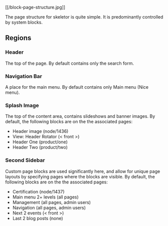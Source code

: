 [[/block-page-structure.jpg]]

The page structure for skeletor is quite simple. It is predominantly controlled by system blocks.

## Regions
### Header

The top of the page. By default contains only the search form.

### Navigation Bar

A place for the main menu. By default contains only Main menu (Nice menu).

### Splash Image

The top of the content area, contains slideshows and banner images. By default, the following blocks are on the the associated pages:

 * Header image (node/1436)
 * View: Header Rotator (< front >)
 * Header One (product/one)
 * Header Two (product/two)

### Second Sidebar

Custom page blocks are used significantly here, and allow for unique page layouts by specifying pages where the blocks are visible. By default, the following blocks are on the the associated pages:

 * Certification (node/1437)
 * Main menu 2+ levels (all pages)
 * Management (all pages, admin users)
 * Navigation  (all pages, admin users)
 * Next 2 events (< front >)
 * Last 2 blog posts (none)
